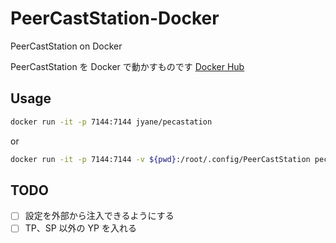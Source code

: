 # PeerCastStation-Docker

PeerCastStation on Docker

PeerCastStation を Docker で動かすものです
[Docker Hub](https://hub.docker.com/r/jyane/pecastation/)

## Usage

``` sh
docker run -it -p 7144:7144 jyane/pecastation
```

or

``` sh
docker run -it -p 7144:7144 -v ${pwd}:/root/.config/PeerCastStation pecastation:latest mono /usr/local/src/PeerCastStation-2.6.2/PeerCastStation.exe
```

## TODO

- [ ] 設定を外部から注入できるようにする
- [ ] TP、SP 以外の YP を入れる
